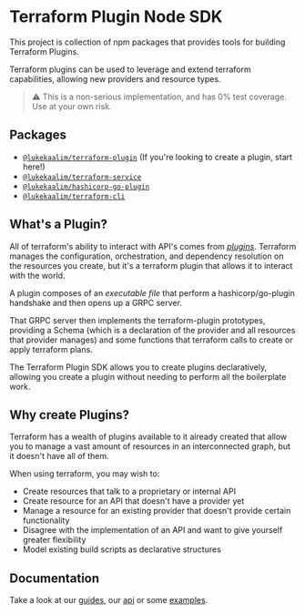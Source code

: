 # Terraform Plugin Node SDK
This project is collection of npm packages that provides tools for building Terraform Plugins.

Terraform plugins can be used to leverage and extend terraform capabilities, allowing new providers and resource types.

> ⚠️ This is a non-serious implementation, and has 0% test coverage. Use at your own risk.

## Packages
 - [`@lukekaalim/terraform-plugin`](terraform-plugin/README.md) (If you're looking to create a plugin, start here!)
 - [`@lukekaalim/terraform-service`](terraform-service/README.md)
 - [`@lukekaalim/hashicorp-go-plugin`](/hashicorp-go-plugin/README.md)
 - [`@lukekaalim/terraform-cli`](/terraform-cli/README.md)

## What's a Plugin?
All of terraform's ability to interact with API's comes from [_plugins_](https://www.terraform.io/docs/plugins/index.html). Terraform manages the configuration, orchestration, and dependency resolution on the resources you create, but it's a terraform plugin that allows it to interact with the world.

A plugin composes of an _executable file_ that perform a hashicorp/go-plugin handshake and then opens up a GRPC server.

That GRPC server then implements the terraform-plugin prototypes, providing a Schema (which is a declaration of the provider and all resources that provider manages) and some functions that terraform calls to create or apply terraform plans.

The Terraform Plugin SDK allows you to create plugins declaratively, allowing you create a plugin without needing to perform all the boilerplate work.

## Why create Plugins?
Terraform has a wealth of plugins available to it already created that allow you to manage a vast amount of resources in an interconnected graph, but it doesn't have all of them.

When using terraform, you may wish to:
- Create resources that talk to a proprietary or internal API
- Create resource for an API that doesn't have a provider yet
- Manage a resource for an existing provider that doesn't provide certain functionality
- Disagree with the implementation of an API and want to give yourself greater flexibility
- Model existing build scripts as declarative structures

## Documentation

Take a look at our [guides](docs/guides.md), our [api](docs/api.md) or some [examples](examples/readme.md).
